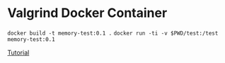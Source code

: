 # Valgrind Docker Container

`docker build -t memory-test:0.1 .`
`docker run -ti -v $PWD/test:/test memory-test:0.1`

[Tutorial](https://www.gungorbudak.com/blog/2018/06/13/memory-leak-testing-with-valgrind-on-macos-using-docker-containers/)